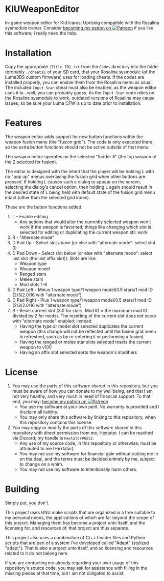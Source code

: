 # KIUWeaponEditor
In-game weapon editor for Kid Icarus: Uprising compatible with the Rosalina sysmodule trainer.
Consider [becoming my patron on ![P](https://i.imgur.com/5URQWRR.png)atreon](https://www.patreon.com/hextator) if you like this software; I really need the help.

# Installation
Copy the appropriate `[Title ID].txt` from the `Codes` directory into the folder (probably `./cheats`), of your SD card, that your Rosalina sysmodule (of the Luma3DS custom firmware) uses for loading cheats.
If the codes are installed properly, you can enable them from the Rosalina menu as usual. The included `Input Scan` cheat must also be enabled, as the weapon editor uses it to...well, you can probably guess.
As the `Input Scan` code relies on the Rosalina sysmodule to work, outdated versions of Rosalina may cause issues, so be sure your Luma CFW is up to date prior to installation.

# Features
The weapon editor adds support for new button functions within the weapon fusion menu (the "fusion grid"). The code is only executed there, so the extra button functions should not be active outside of that menu.

The weapon editor operates on the selected "fodder A" (the top weapon of the 2 selected for fusion).

The editor is designed with the intent that the player will be holding L with no "pop up" menus overlaying the fusion grid when other buttons are pressed. If holding L causes such a dialog to appear on the screen, selecting the dialog's cancel option, then holding L again should result in the desired state of L being held with default state of the fusion grid menu intact (other than the selected grid index).

These are the button functions added:
1. L - Enable editing
	* Any actions that would alter the currently selected weapon won't work if the weapon is favorited; things like changing which slot is selected for editing or duplicating the current weapon still work
2. R - "Alternate mode"
3. D Pad Up - Select slot above (or else with "alternate mode": select slot 0)
4. D Pad Down - Select slot below (or else with "alternate mode": select last slot (the last affix slot)). Slots are like:
	* Weapon type
	* Weapon model
	* Ranged stars
	* Melee stars
	* Mod slots 1-6
5. D Pad Left - Minus 1 weapon type/1 weapon model/0.5 stars/1 mod ID (2/3/2.0/16 with "alternate mode")
6. D Pad Right - Plus 1 weapon type/1 weapon model/0.5 stars/1 mod ID (2/3/2.0/16 with "alternate mode")
7. B - Reset current slot (3.0 for stars, Mod ID = the maximum mod ID divided by 2 for mods). The resetting of the current slot does not occur with "alternate mode" enabled; instead:
	* Having the type or model slot selected duplicates the current weapon (this change will not be reflected until the fusion grid menu is refreshed, such as by re-entering it or performing a fusion)
	* Having the ranged or melee star slots selected resets the current weapon to v100
	* Having an affix slot selected sorts the weapon's modifiers

# License
1. You may use the parts of this software shared in this repository, but you must be aware of how you can donate to my well being, and that I am not very healthy, and very much in need of financial support. To that end, you may: [become my patron on ![P](https://i.imgur.com/5URQWRR.png)atreon](https://www.patreon.com/hextator)
	* You use my software at your own peril. No warranty is provided and I disclaim all liability.
	* You may only share this software by linking to this repository, when this repository contains this license.
2. You may copy or modify the parts of this software shared in this repository with direct permission from me, Hextator. I can be reached via Discord; my handle is `Hextator#6552`.
	* Any use of my source code, in this repository or otherwise, must be attributed to me (Hextator).
	* You may not use my software for financial gain without cutting me in on the deal, and the terms must be decided entirely by me, subject to change on a whim.
	* You may not use my software to intentionally harm others.

# Building
Simply put, you don't.

This project uses GNU make scripts that are organized in a tree suitable to my personal needs, the applications of which are far beyond the scope of this project. Managing them has become a project unto itself, and the licensing for, and resources of, that project are thus separate.

This project also uses a combination of C/++ header files and Python scripts that are part of a system I've developed called "Adapt" (stylized "adapt"). That is also a project unto itself, and so licensing and resources related to it do not belong here.

If you are contacting me already regarding your own usage of this repository's source code, you may ask for assistance with filling in the missing pieces at that time, but I am not obligated to assist.
